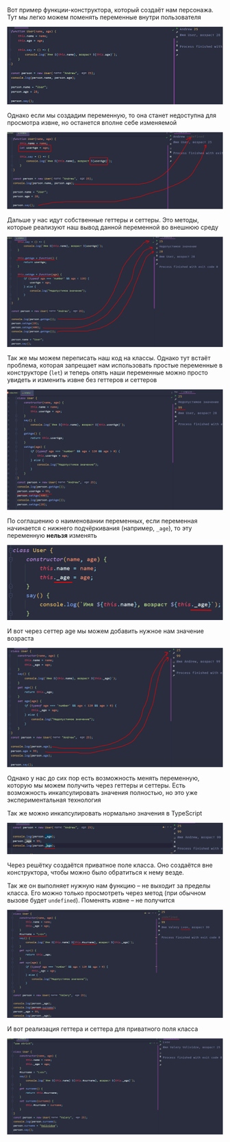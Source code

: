 
Вот пример функции-конструктора, который создаёт нам персонажа. Тут мы легко можем поменять переменные внутри пользователя

![](_png/058b50130f6da2fb07a1a0e1ad643625.png)

Однако если мы создадим переменную, то она станет недоступна для просмотра извне, но останется вполне себе изменяемой

![](_png/830714e34b98f8de204df25d88a443e5.png)

Дальше у нас идут собственные геттеры и сеттеры. Это методы, которые реализуют наш вывод данной переменной во внешнюю среду

![](_png/1553177f6e26656088f026eee2688aed.png)

Так же мы можем переписать наш код на классы. Однако тут встаёт проблема, которая запрещает нам использовать простые переменные в конструкторе (`let`) и теперь опять наши переменные можно просто увидеть и изменить извне без геттеров и сеттеров

![](_png/701bd14201e316b8023f0550d55d7808.png)

По соглашению о наименовании переменных, если переменная начинается с нижнего подчёркивания (например, `_age`), то эту переменную **нельзя** изменять

![](_png/638b9026cd32c56ec36716e80786dd9f.png)

И вот через сеттер age мы можем добавить нужное нам значение возраста

![](_png/ad7b47f8c0c0e813e97db4870ae42161.png)

Однако у нас до сих пор есть возможность менять переменную, которую мы можем получить через геттеры и сеттеры. Есть возможность инкапсулировать значения полностью, но это уже экспериментальная технология

Так же можно инкапсулировать нормально значения в TypeScript

![](_png/94f119bd61095ffcc94082c97c67616a.png)

Через решётку создаётся приватное поле класса. Оно создаётся вне конструктора, чтобы можно было обратиться к нему везде.

Так же он выполняет нужную нам функцию – не выходит за пределы класса. Его можно только просмотреть через метод (при обычном вызове будет `undefined`). Поменять извне – не получится

![](_png/36db91dedd00d3015b2495c1aaf4b182.png)

И вот реализация геттера и сеттера для приватного поля класса

![](_png/a9f0571f65cd919de6a7a08c6adc037c.png)